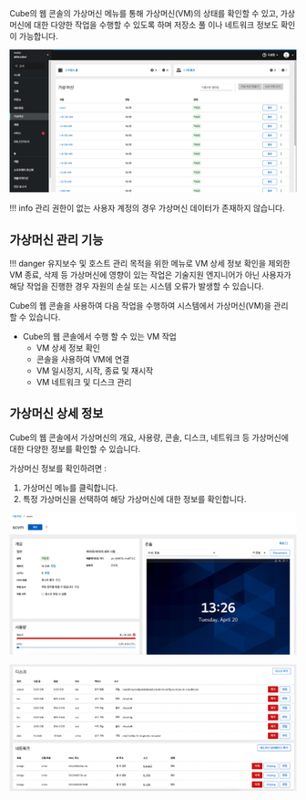 Cube의 웹 콘솔의 가상머신 메뉴를 통해 가상머신(VM)의 상태를 확인할 수 있고, 가상머신에 대한 다양한 작업을 수행할 수 있도록 하며 저장소 풀 이나 네트워크 정보도 확인이 가능합니다.

![cube-vm-list](../../assets/images/cube-vm-list.png)

!!! info 
    관리 권한이 없는 사용자 계정의 경우 가상머신 데이터가 존재하지 않습니다.

## 가상머신 관리 기능

!!! danger
    유지보수 및 호스트 관리 목적을 위한 메뉴로 VM 상세 정보 확인을 제외한 VM 종료, 삭제 등 가상머신에 영향이 있는 작업은 기술지원 엔지니어가 아닌 사용자가 해당 작업을 진행한 경우 자원의 손실 또는 시스템 오류가 발생할 수 있습니다.

Cube의 웹 콘솔을 사용하여 다음 작업을 수행하여 시스템에서 가상머신(VM)을 관리 할 수 있습니다.

* Cube의 웹 콘솔에서 수행 할 수 있는 VM 작업                           
    - VM 상세 정보 확인  
    - 콘솔을 사용하여 VM에 연결                 
    - VM 일시정지, 시작, 종료 및 재시작                                                           
    - VM 네트워크 및 디스크 관리                                                                   

## 가상머신 상세 정보

Cube의 웹 콘솔에서 가상머신의 개요, 사용량, 콘솔, 디스크, 네트워크 등 가상머신에 대한 다양한 정보를 확인할 수 있습니다. 

가상머신 정보를 확인하려면 : 

1. 가상머신 메뉴를 클릭합니다.
2. 특정 가상머신을 선택하여 해당 가상머신에 대한 정보를 확인합니다.

![cube-vm-detail](../../assets/images/cube-vm-detail.png)

![cube-vm-detail2](../../assets/images/cube-vm-detail2.png)